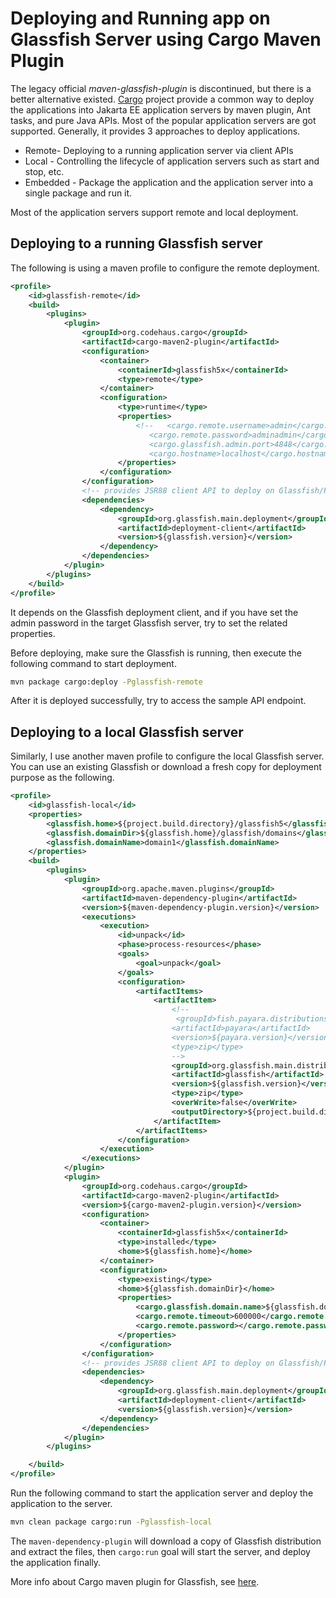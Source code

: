 # Deploying and Running app on Glassfish Server using Cargo Maven Plugin

The legacy official *maven-glassfish-plugin* is discontinued, but there is a better alternative existed. [Cargo](https://codehaus-cargo.github.io) project provide a common way to deploy the applications into Jakarta EE application servers by  maven plugin, Ant tasks, and pure Java APIs. Most of the popular application servers are got supported. Generally, it provides 3 approaches to deploy applications.

* Remote- Deploying to a running application server via  client APIs 
* Local - Controlling the lifecycle of application servers such as start and stop, etc. 
* Embedded - Package the application and the application server into a single package and run it.

Most of the application servers support remote and local deployment.

## Deploying to a running Glassfish server

The following is using a maven profile to configure the remote deployment.

```xml
<profile>
	<id>glassfish-remote</id>
	<build>
		<plugins>
			<plugin>
				<groupId>org.codehaus.cargo</groupId>
				<artifactId>cargo-maven2-plugin</artifactId>
				<configuration>
					<container>
						<containerId>glassfish5x</containerId>
						<type>remote</type>
					</container>
					<configuration>
						<type>runtime</type>
						<properties>
							<!--   <cargo.remote.username>admin</cargo.remote.username>
							   <cargo.remote.password>adminadmin</cargo.remote.password>
							   <cargo.glassfish.admin.port>4848</cargo.glassfish.admin.port>
							   <cargo.hostname>localhost</cargo.hostname>-->
						</properties>
					</configuration>
				</configuration>
				<!-- provides JSR88 client API to deploy on Glassfish/Payara Server -->
				<dependencies>
					<dependency>
						<groupId>org.glassfish.main.deployment</groupId>
						<artifactId>deployment-client</artifactId>
						<version>${glassfish.version}</version>
					</dependency>
				</dependencies>
			</plugin>
		</plugins>
	</build>
</profile>
```

It depends on the  Glassfish deployment client, and if you have set the admin password in the target Glassfish server, try to set the related properties.  

Before deploying, make sure the Glassfish is running, then execute the following command to start deployment.

```bash
mvn package cargo:deploy -Pglassfish-remote
```

After it is deployed successfully,  try to access the sample  API endpoint.

## Deploying to a local Glassfish server

Similarly, I use another maven profile to configure the local Glassfish server. You can use an existing Glassfish or download a fresh copy for deployment purpose as the following.

```xml
<profile>
	<id>glassfish-local</id>
	<properties>
		<glassfish.home>${project.build.directory}/glassfish5</glassfish.home>
		<glassfish.domainDir>${glassfish.home}/glassfish/domains</glassfish.domainDir>
		<glassfish.domainName>domain1</glassfish.domainName>
	</properties>
	<build>
		<plugins>
			<plugin>
				<groupId>org.apache.maven.plugins</groupId>
				<artifactId>maven-dependency-plugin</artifactId>
				<version>${maven-dependency-plugin.version}</version>
				<executions>
					<execution>
						<id>unpack</id>
						<phase>process-resources</phase>
						<goals>
							<goal>unpack</goal>
						</goals>
						<configuration>
							<artifactItems>
								<artifactItem>
									<!--
									 <groupId>fish.payara.distributions</groupId>
									<artifactId>payara</artifactId>
									<version>${payara.version}</version>
									<type>zip</type>
									-->
									<groupId>org.glassfish.main.distributions</groupId>
									<artifactId>glassfish</artifactId>
									<version>${glassfish.version}</version>
									<type>zip</type>
									<overWrite>false</overWrite>
									<outputDirectory>${project.build.directory}</outputDirectory>
								</artifactItem>
							</artifactItems>
						</configuration>
					</execution>
				</executions>
			</plugin>
			<plugin>
				<groupId>org.codehaus.cargo</groupId>
				<artifactId>cargo-maven2-plugin</artifactId>
				<version>${cargo-maven2-plugin.version}</version>
				<configuration>
					<container>
						<containerId>glassfish5x</containerId>
						<type>installed</type>
						<home>${glassfish.home}</home>
					</container>
					<configuration>
						<type>existing</type>
						<home>${glassfish.domainDir}</home>
						<properties>
							<cargo.glassfish.domain.name>${glassfish.domainName}</cargo.glassfish.domain.name>
							<cargo.remote.timeout>600000</cargo.remote.timeout>
							<cargo.remote.password></cargo.remote.password>
						</properties>
					</configuration>
				</configuration>
				<!-- provides JSR88 client API to deploy on Glassfish/Payara Server -->
				<dependencies>
					<dependency>
						<groupId>org.glassfish.main.deployment</groupId>
						<artifactId>deployment-client</artifactId>
						<version>${glassfish.version}</version>
					</dependency>
				</dependencies>
			</plugin>
		</plugins>

	</build>
</profile>
```

Run the following command to start the application server and deploy the application to the server.

```bash
mvn clean package cargo:run -Pglassfish-local
```

The `maven-dependency-plugin` will download a copy of Glassfish distribution and extract the files, then `cargo:run` goal  will start the server, and deploy the application finally.

More info about Cargo maven plugin for Glassfish, see [here](https://codehaus-cargo.github.io/cargo/GlassFish+5.x.html).





